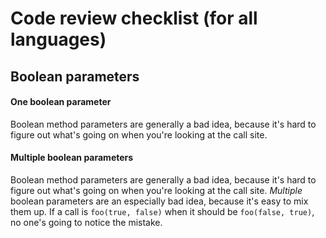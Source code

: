 # Code review checklist (for all languages)

## Boolean parameters

#### One boolean parameter

Boolean method parameters are generally a bad idea, because it's hard to figure out what's going on when you're looking at the call site.

#### Multiple boolean parameters

Boolean method parameters are generally a bad idea, because it's hard to figure out what's going on when you're looking at the call site. *Multiple* boolean parameters are an especially bad idea, because it's easy to mix them up. If a call is `foo(true, false)` when it should be `foo(false, true)`, no one's going to notice the mistake.
